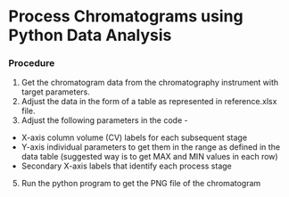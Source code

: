 # Process Chromatograms using Python Data Analysis

### Procedure
1. Get the chromatogram data from the chromatography instrument with target parameters.
2. Adjust the data in the form of a table as represented in reference.xlsx file.
3. Adjust the following parameters in the code -
  - X-axis column volume (CV) labels for each subsequent stage
  - Y-axis individual parameters to get them in the range as defined in the data table (suggested way is to get MAX and MIN values in each row)
  - Secondary X-axis labels that identify each process stage
5. Run the python program to get the PNG file of the chromatogram
